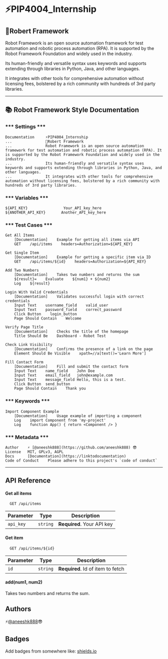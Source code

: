 # ⚡PIP4004_Internship

## 🚀Robert Framework

Robot Framework is an open source automation framework for test automation and robotic process automation (RPA). It is supported by the Robot Framework Foundation and widely used in the industry.

Its human-friendly and versatile syntax uses keywords and supports extending through libraries in Python, Java, and other languages.

It integrates with other tools for comprehensive automation without licensing fees, bolstered by a rich community with hundreds of 3rd party libraries.

---

## 📚 Robot Framework Style Documentation

### *** Settings ***

```
Documentation     ⚡PIP4004_Internship
...               🚀Robert Framework
...               Robot Framework is an open source automation framework for test automation and robotic process automation (RPA). It is supported by the Robot Framework Foundation and widely used in the industry.
...               Its human-friendly and versatile syntax uses keywords and supports extending through libraries in Python, Java, and other languages.
...               It integrates with other tools for comprehensive automation without licensing fees, bolstered by a rich community with hundreds of 3rd party libraries.
```

### *** Variables ***

```
${API_KEY}                Your_API_key_here
${ANOTHER_API_KEY}       Another_API_key_here
```

### *** Test Cases ***

```
Get All Items
    [Documentation]    Example for getting all items via API
    GET    /api/items    headers=Authorization=${API_KEY}

Get Single Item
    [Documentation]    Example for getting a specific item via ID
    GET    /api/items/${id}    headers=Authorization=${API_KEY}

Add Two Numbers
    [Documentation]    Takes two numbers and returns the sum
    ${result}=    Evaluate    ${num1} + ${num2}
    Log    ${result}

Login With Valid Credentials
    [Documentation]    Validates successful login with correct credentials
    Input Text    username_field    valid_user
    Input Text    password_field    correct_password
    Click Button    login_button
    Page Should Contain    Welcome

Verify Page Title
    [Documentation]    Checks the title of the homepage
    Title Should Be    Dashboard - Robot Test

Check Link Visibility
    [Documentation]    Confirms the presence of a link on the page
    Element Should Be Visible    xpath=//a[text()='Learn More']

Fill Contact Form
    [Documentation]    Fill and submit the contact form
    Input Text    name_field    John Doe
    Input Text    email_field   john@example.com
    Input Text    message_field Hello, this is a test.
    Click Button  send_button
    Page Should Contain    Thank you
```

### *** Keywords ***

```
Import Component Example
    [Documentation]    Usage example of importing a component
    Log    import Component from 'my-project'
    Log    function App() { return <Component /> }
```

### *** Metadata ***

```
Author    ⚡ [@aneeshk888](https://github.com/aneeshk888) 😎
License   MIT, GPLv3, AGPL
Docs      [Documentation](https://linktodocumentation)
Code of Conduct    Please adhere to this project's `code of conduct`
```

---

## API Reference

#### Get all items

```http
  GET /api/items
```

| Parameter | Type     | Description                |
| --------- | -------- | -------------------------- |
| `api_key` | `string` | **Required**. Your API key |

#### Get item

```http
  GET /api/items/${id}
```

| Parameter | Type     | Description                       |
| --------- | -------- | --------------------------------- |
| `id`      | `string` | **Required**. Id of item to fetch |

#### add(num1, num2)

Takes two numbers and returns the sum.

## Authors

⚡[@aneeshk888](https://github.com/aneeshk888)😎

## Badges

Add badges from somewhere like: [shields.io](https://shields.io/)
